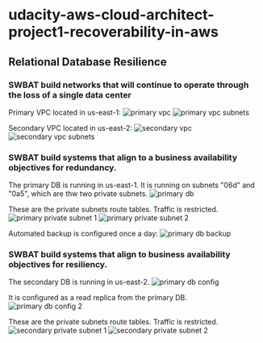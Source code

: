 # udacity-aws-cloud-architect-project1-recoverability-in-aws

## Relational Database Resilience

### SWBAT build networks that will continue to operate through the loss of a single data center

Primary VPC located in us-east-1:
![primary vpc](./images/primary_vpc.png)
![primary vpc subnets](./images/primary_vpc_subnets.png)

Secondary VPC located in us-east-2:
![secondary vpc](./images/secondary_vpc.png)
![secondary vpc subnets](./images/secondary_vpc_subnets.png)

### SWBAT build systems that align to a business availability objectives for redundancy.
The primary DB is running in us-east-1. It is running on subnets "06d" and "0a5", which are thw two private subnets.
![primary db](./images/primary_db_config.png)

These are the private subnets route tables. Traffic is restricted.
![primary private subnet 1](./images/primary_private_subnet_1.png)
![primary private subnet 2](./images/primary_private_subnet_2.png)

Automated backup is configured once a day:
![primary db backup](./images/primary_db_config_2.png)

### SWBAT build systems that align to business availability objectives for resiliency.
The secondary DB is running in us-east-2.
![primary db config](./images/primary_db_config.png)

It is configured as a read replica from the primary DB.
![primary db config 2](./images/primary_db_config_2.png)

These are the private subnets route tables. Traffic is restricted.
![secondary private subnet 1](./images/secondary_private_subnet_1.png)
![secondary private subnet 2](./images/secondary_private_subnet_2.png)

